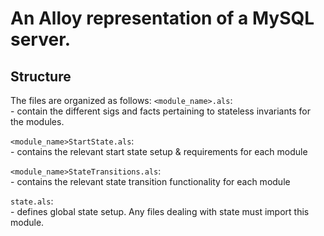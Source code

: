 # An Alloy representation of a MySQL server.
## Structure
The files are organized as follows:
`<module_name>.als`:\
	- contain the different sigs and facts pertaining to stateless invariants for the modules.

`<module_name>StartState.als`:\
	- contains the relevant start state setup & requirements for each module

`<module_name>StateTransitions.als`:\
	- contains the relevant state transition functionality for each module

`state.als`:\
	- defines global state setup. Any files dealing with state must import this module.
